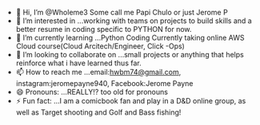 - 👋 Hi, I’m @Wholeme3 Some call me Papi Chulo or just Jerome P
- 👀 I’m interested in ...working with teams on projects to build skills and a better resume in coding specific to PYTHON for now.
- 🌱 I’m currently learning ...Python Coding  Currently taking online AWS Cloud course(Cloud Arcitech/Engineer, Click -Ops)
- 💞️ I’m looking to collaborate on ...small projects or anything that helps reinforce what i have learned thus far.
- 📫 How to reach me ...email:hwbm74@gmail.com, instagram:jeromepayne940, Facebook:Jerome Payne
- 😄 Pronouns: ...REALLY!?  too old for pronouns
- ⚡ Fun fact: ...I am a comicbook fan and play in a D&D online group, as well as Target shooting and Golf and Bass fishing!  

<!---
Wholeme3/Wholeme3 is a ✨ special ✨ repository because its `README.md` (this file) appears on your GitHub profile.
You can click the Preview link to take a look at your changes.
--->
